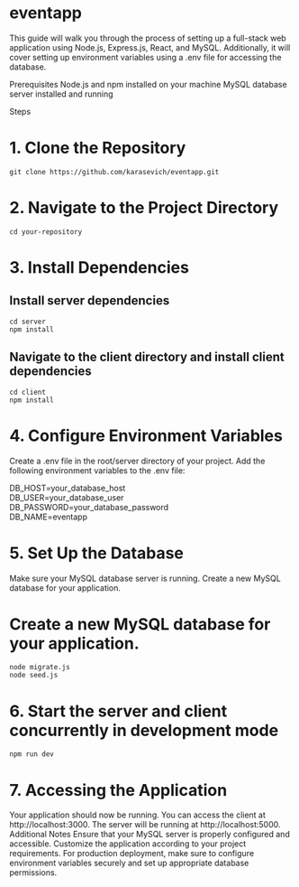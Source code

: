 # eventapp
This guide will walk you through the process of setting up a full-stack web application using Node.js, Express.js, React, and MySQL. Additionally, it will cover setting up environment variables using a .env file for accessing the database.

Prerequisites
Node.js and npm installed on your machine
MySQL database server installed and running

Steps
# 1. Clone the Repository
```shell
git clone https://github.com/karasevich/eventapp.git
```
# 2. Navigate to the Project Directory
```shell
cd your-repository
```
# 3. Install Dependencies

## Install server dependencies
```shell
cd server
npm install
```
## Navigate to the client directory and install client dependencies
```shell
cd client
npm install
```
# 4. Configure Environment Variables
Create a .env file in the root/server directory of your project.
Add the following environment variables to the .env file:

DB_HOST=your_database_host <br>
DB_USER=your_database_user<br>
DB_PASSWORD=your_database_password<br>
DB_NAME=eventapp<br>

# 5. Set Up the Database
Make sure your MySQL database server is running.
Create a new MySQL database for your application.

# Create a new MySQL database for your application.
```shell
node migrate.js
node seed.js
```

# 6. Start the server and client concurrently in development mode
```shell
npm run dev
```
# 7. Accessing the Application
Your application should now be running. You can access the client at http://localhost:3000.
The server will be running at http://localhost:5000.
Additional Notes
Ensure that your MySQL server is properly configured and accessible.
Customize the application according to your project requirements.
For production deployment, make sure to configure environment variables securely and set up appropriate database permissions.
